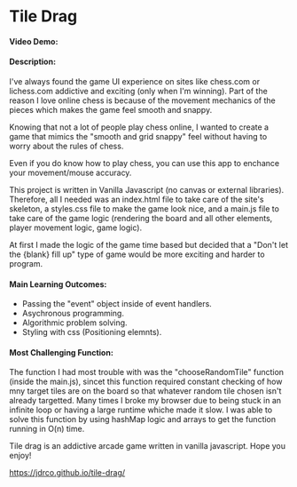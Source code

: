 # Tile Drag
#### Video Demo:
#### Description:
I've always found the game UI experience on sites like chess.com or lichess.com addictive and exciting (only when I'm winning).
Part of the reason I love online chess is because of the movement mechanics of the pieces which makes the game feel smooth and snappy.

Knowing that not a lot of people play chess online, I wanted to create a game that mimics the "smooth and grid snappy" feel without having to worry about the rules of chess.

Even if you do know how to play chess, you can use this app to enchance your movement/mouse accuracy. 

This project is written in Vanilla Javascript (no canvas or external libraries). Therefore, all I needed was an index.html file to take care of the site's skeleton, a styles.css file to make the game look nice, and a main.js file to take care of the game logic (rendering the board and all other elements, player movement logic, game logic).

At first I made the logic of the game time based but decided that a "Don't let the {blank} fill up" type of game would be more exciting and harder to program. 

#### Main Learning Outcomes:
- Passing the "event" object inside of event handlers.
- Asychronous programming.
- Algorithmic problem solving.
- Styling with css (Positioning elemnts).

#### Most Challenging Function:
The function I had most trouble with was the "chooseRandomTile" function (inside the main.js), sincet this function required constant checking of how mny target tiles are on the board so that whatever random tile chosen isn't already targetted. Many times I broke my browser due to being stuck in an infinite loop or having a large runtime whiche made it slow. I was able to solve this function by using hashMap logic and arrays to get the function running in O(n) time. 

Tile drag is an addictive arcade game written in vanilla javascript. Hope you enjoy!

https://jdrco.github.io/tile-drag/
